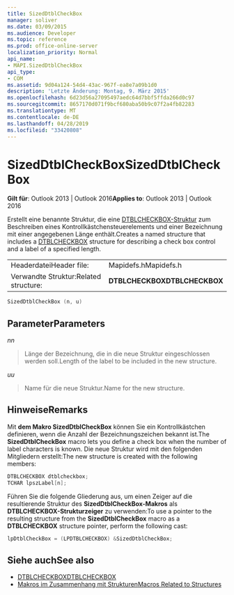```yaml
---
title: SizedDtblCheckBox
manager: soliver
ms.date: 03/09/2015
ms.audience: Developer
ms.topic: reference
ms.prod: office-online-server
localization_priority: Normal
api_name:
- MAPI.SizedDtblCheckBox
api_type:
- COM
ms.assetid: 9d04a124-54d4-43ac-967f-ea8e7a09b1d0
description: 'Letzte Änderung: Montag, 9. März 2015'
ms.openlocfilehash: 6d23d56a27095497aedc64d7bbf5ffda266d0c97
ms.sourcegitcommit: 8657170d071f9bcf680aba50b9c07f2a4fb82283
ms.translationtype: MT
ms.contentlocale: de-DE
ms.lasthandoff: 04/28/2019
ms.locfileid: "33420808"
---
```

# <a name="sizeddtblcheckbox"></a><span data-ttu-id="5116d-103">SizedDtblCheckBox</span><span class="sxs-lookup"><span data-stu-id="5116d-103">SizedDtblCheckBox</span></span>
 
<span data-ttu-id="5116d-104">**Gilt für**: Outlook 2013 | Outlook 2016</span><span class="sxs-lookup"><span data-stu-id="5116d-104">**Applies to**: Outlook 2013 | Outlook 2016</span></span> 
  
<span data-ttu-id="5116d-105">Erstellt eine benannte Struktur, die eine [DTBLCHECKBOX-Struktur](dtblcheckbox.md) zum Beschreiben eines Kontrollkästchensteuerelements und einer Bezeichnung mit einer angegebenen Länge enthält.</span><span class="sxs-lookup"><span data-stu-id="5116d-105">Creates a named structure that includes a [DTBLCHECKBOX](dtblcheckbox.md) structure for describing a check box control and a label of a specified length.</span></span> 
  
|||
|:-----|:-----|
|<span data-ttu-id="5116d-106">Headerdatei</span><span class="sxs-lookup"><span data-stu-id="5116d-106">Header file:</span></span>  <br/> |<span data-ttu-id="5116d-107">Mapidefs.h</span><span class="sxs-lookup"><span data-stu-id="5116d-107">Mapidefs.h</span></span>  <br/> |
|<span data-ttu-id="5116d-108">Verwandte Struktur:</span><span class="sxs-lookup"><span data-stu-id="5116d-108">Related structure:</span></span>  <br/> |<span data-ttu-id="5116d-109">**DTBLCHECKBOX**</span><span class="sxs-lookup"><span data-stu-id="5116d-109">**DTBLCHECKBOX**</span></span> <br/> |
   
```cpp
SizedDtblCheckBox (n, u)
```

## <a name="parameters"></a><span data-ttu-id="5116d-110">Parameter</span><span class="sxs-lookup"><span data-stu-id="5116d-110">Parameters</span></span>

<span data-ttu-id="5116d-111">_n_</span><span class="sxs-lookup"><span data-stu-id="5116d-111">_n_</span></span>
  
> <span data-ttu-id="5116d-112">Länge der Bezeichnung, die in die neue Struktur eingeschlossen werden soll.</span><span class="sxs-lookup"><span data-stu-id="5116d-112">Length of the label to be included in the new structure.</span></span>
    
<span data-ttu-id="5116d-113">_u_</span><span class="sxs-lookup"><span data-stu-id="5116d-113">_u_</span></span>
  
> <span data-ttu-id="5116d-114">Name für die neue Struktur.</span><span class="sxs-lookup"><span data-stu-id="5116d-114">Name for the new structure.</span></span>
    
## <a name="remarks"></a><span data-ttu-id="5116d-115">Hinweise</span><span class="sxs-lookup"><span data-stu-id="5116d-115">Remarks</span></span>

<span data-ttu-id="5116d-116">Mit **dem Makro SizedDtblCheckBox** können Sie ein Kontrollkästchen definieren, wenn die Anzahl der Bezeichnungszeichen bekannt ist.</span><span class="sxs-lookup"><span data-stu-id="5116d-116">The **SizedDtblCheckBox** macro lets you define a check box when the number of label characters is known.</span></span> <span data-ttu-id="5116d-117">Die neue Struktur wird mit den folgenden Mitgliedern erstellt:</span><span class="sxs-lookup"><span data-stu-id="5116d-117">The new structure is created with the following members:</span></span> 
  
```cpp
DTBLCHECKBOX dtblcheckbox;
TCHAR lpszLabel[n];
```

<span data-ttu-id="5116d-118">Führen Sie die folgende Gliederung aus, um einen Zeiger auf die resultierende Struktur des **SizedDtblCheckBox-Makros** als **DTBLCHECKBOX-Strukturzeiger** zu verwenden:</span><span class="sxs-lookup"><span data-stu-id="5116d-118">To use a pointer to the resulting structure from the **SizedDtblCheckBox** macro as a **DTBLCHECKBOX** structure pointer, perform the following cast:</span></span> 
  
```cpp
lpDtblCheckBox = (LPDTBLCHECKBOX) &SizedDtblCheckBox;
```

## <a name="see-also"></a><span data-ttu-id="5116d-119">Siehe auch</span><span class="sxs-lookup"><span data-stu-id="5116d-119">See also</span></span>

- [<span data-ttu-id="5116d-120">DTBLCHECKBOX</span><span class="sxs-lookup"><span data-stu-id="5116d-120">DTBLCHECKBOX</span></span>](dtblcheckbox.md)
- [<span data-ttu-id="5116d-121">Makros im Zusammenhang mit Strukturen</span><span class="sxs-lookup"><span data-stu-id="5116d-121">Macros Related to Structures</span></span>](macros-related-to-structures.md)

